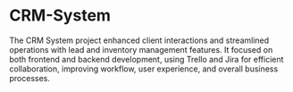 # CRM-System
 The CRM System project enhanced client interactions and streamlined operations with lead and inventory management features. It focused on both frontend and backend development, using Trello and Jira for efficient collaboration, improving workflow, user experience, and overall business processes.
